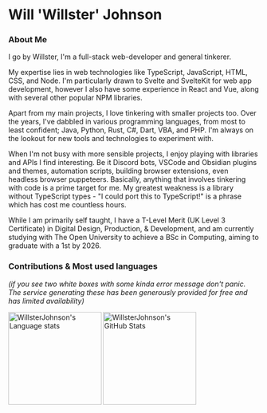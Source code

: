 # Will 'Willster' Johnson

### About Me

I go by Willster, I'm a full-stack web-developer and general tinkerer.

My expertise lies in web technologies like TypeScript, JavaScript, HTML, CSS, and Node. I'm particularly drawn to Svelte and SvelteKit for web app development, however I also have some experience in React and Vue, along with several other popular NPM libraries.

Apart from my main projects, I love tinkering with smaller projects too. Over the years, I've dabbled in various programming languages, from most to least confident; Java, Python, Rust, C#, Dart, VBA, and PHP. I'm always on the lookout for new tools and technologies to experiment with.

When I'm not busy with more sensible projects, I enjoy playing with libraries and APIs I find interesting. Be it Discord bots, VSCode and Obsidian plugins and themes, automation scripts, building browser extensions, even headless browser puppeteers. Basically, anything that involves tinkering with code is a prime target for me. My greatest weakness is a library without TypeScript types - "I could port this to TypeScript!" is a phrase which has cost me countless hours.

While I am primarily self taught, I have a T-Level Merit (UK Level 3 Certificate) in Digital Design, Production, & Development, and am currently studying with The Open University to achieve a BSc in Computing, aiming to graduate with a 1st by 2026.

### Contributions & Most used languages

*(if you see two white boxes with some kinda error message don't panic. The service generating these has been generously provided for free and has limited availability)*

<img
	height="186.5"
	alt="WillsterJohnson's Language stats"
	src="https://github-readme-stats.vercel.app/api/top-langs/?username=WillsterJohnson&layout=compact&title_color=d92680&text_color=ff66b3&icon_color=d92680&border_color=d92680&bg_color=0f0008"
/>
<img
	height="186.5"
	alt="WillsterJohnson's GitHub Stats"
	src="https://github-readme-stats.vercel.app/api?username=WillsterJohnson&count_private=true&show_icons=true&title_color=d92680&text_color=ff66b3&icon_color=d92680&border_color=d92680&bg_color=0f0008"
/>
